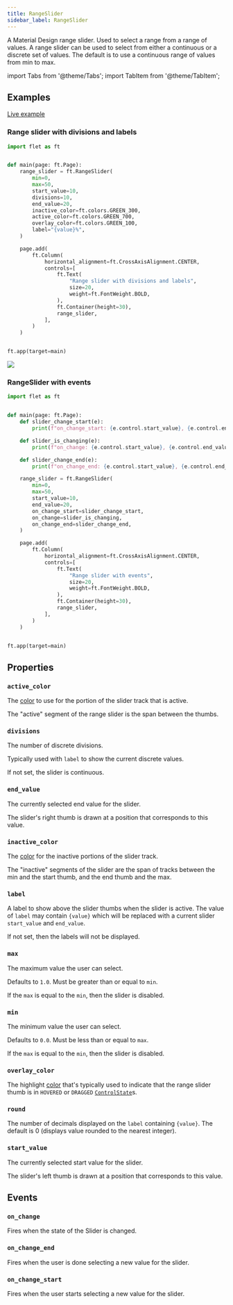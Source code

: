 ```yaml
---
title: RangeSlider
sidebar_label: RangeSlider
---
```


A Material Design range slider. Used to select a range from a range of values.
A range slider can be used to select from either a continuous or a discrete set of values.
The default is to use a continuous range of values from min to max.

import Tabs from '@theme/Tabs';
import TabItem from '@theme/TabItem';

## Examples

[Live example](https://flet-controls-gallery.fly.dev/input/rangeslider)

### Range slider with divisions and labels

<Tabs groupId="language">
  <TabItem value="python" label="Python" default>

```python
import flet as ft


def main(page: ft.Page):
    range_slider = ft.RangeSlider(
        min=0,
        max=50,
        start_value=10,
        divisions=10,
        end_value=20,
        inactive_color=ft.colors.GREEN_300,
        active_color=ft.colors.GREEN_700,
        overlay_color=ft.colors.GREEN_100,
        label="{value}%",
    )

    page.add(
        ft.Column(
            horizontal_alignment=ft.CrossAxisAlignment.CENTER,
            controls=[
                ft.Text(
                    "Range slider with divisions and labels",
                    size=20,
                    weight=ft.FontWeight.BOLD,
                ),
                ft.Container(height=30),
                range_slider,
            ],
        )
    )


ft.app(target=main)
```
  </TabItem>
</Tabs>

<img src="/img/docs/controls/rangeslider/rangeslider.gif" className="screenshot-70"/>

### RangeSlider with events

<Tabs groupId="language">
  <TabItem value="python" label="Python" default>

```python
import flet as ft


def main(page: ft.Page):
    def slider_change_start(e):
        print(f"on_change_start: {e.control.start_value}, {e.control.end_value}")

    def slider_is_changing(e):
        print(f"on_change: {e.control.start_value}, {e.control.end_value}")

    def slider_change_end(e):
        print(f"on_change_end: {e.control.start_value}, {e.control.end_value}")

    range_slider = ft.RangeSlider(
        min=0,
        max=50,
        start_value=10,
        end_value=20,
        on_change_start=slider_change_start,
        on_change=slider_is_changing,
        on_change_end=slider_change_end,
    )

    page.add(
        ft.Column(
            horizontal_alignment=ft.CrossAxisAlignment.CENTER,
            controls=[
                ft.Text(
                    "Range slider with events",
                    size=20,
                    weight=ft.FontWeight.BOLD,
                ),
                ft.Container(height=30),
                range_slider,
            ],
        )
    )


ft.app(target=main)
```
  </TabItem>
</Tabs>

## Properties

### `active_color`

The [color](/docs/reference/colors) to use for the portion of the slider track that is active.

The "active" segment of the range slider is the span between the thumbs.

### `divisions`

The number of discrete divisions.

Typically used with `label` to show the current discrete values.

If not set, the slider is continuous.

### `end_value`

The currently selected end value for the slider.

The slider's right thumb is drawn at a position that corresponds to this value.

### `inactive_color`

The [color](/docs/reference/colors) for the inactive portions of the slider track.

The "inactive" segments of the slider are the span of tracks between the min and the start thumb, and the end thumb and the max.

### `label`

A label to show above the slider thumbs when the slider is active. The value of `label` may contain `{value}` which will be replaced with a current slider `start_value` and `end_value`.

If not set, then the labels will not be displayed.

### `max`

The maximum value the user can select.

Defaults to `1.0`. Must be greater than or equal to `min`.

If the `max` is equal to the `min`, then the slider is disabled.

### `min`

The minimum value the user can select.

Defaults to `0.0`. Must be less than or equal to `max`.

If the `max` is equal to the `min`, then the slider is disabled.

### `overlay_color`

The highlight [color](/docs/reference/colors) that's typically used to indicate that the range slider thumb is
in `HOVERED` or `DRAGGED` [`ControlState`](/docs/reference/types/controlstate)s.

### `round`

The number of decimals displayed on the `label` containing `{value}`. The default is 0 (displays value rounded to the nearest integer).

### `start_value`

The currently selected start value for the slider.

The slider's left thumb is drawn at a position that corresponds to this value.

## Events

### `on_change`

Fires when the state of the Slider is changed.

### `on_change_end`

Fires when the user is done selecting a new value for the slider.

### `on_change_start`

Fires when the user starts selecting a new value for the slider.